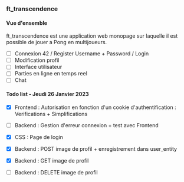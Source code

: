 <!-- cmd + shift + v pour visualizer -->

### ft_transcendence

#### Vue d'ensemble

ft_transcendence est une application web monopage sur laquelle il est possible de jouer a Pong en multijoueurs.

-   [ ] Connexion 42 / Register Username + Password / Login
-   [ ] Modification profil
-   [ ] Interface utilisateur
-   [ ] Parties en ligne en temps reel
-   [ ] Chat

#### Todo list - Jeudi 26 Janvier 2023

-   [x] Frontend : Autorisation en fonction d'un cookie d'authentification : Verifications + Simplifications
-   [ ] Backend : Gestion d'erreur connexion + test avec Frontend
-   [x] CSS : Page de login

-   [x] Backend : POST image de profil + enregistrement dans user_entity
-   [x] Backend : GET image de profil
-   [ ] Backend : DELETE image de profil
